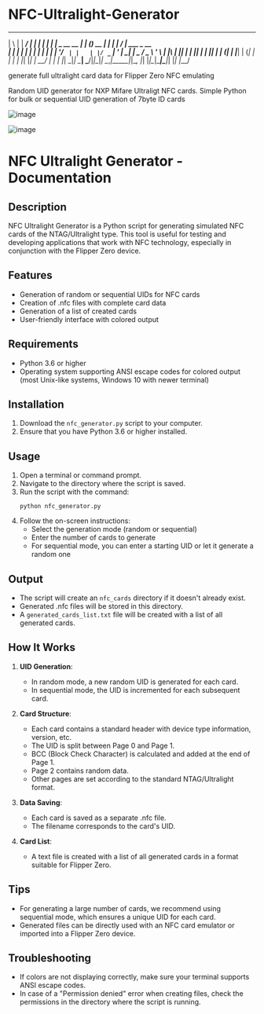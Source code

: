 # NFC-Ultralight-Generator

 _   _ _____ ____   _   _ _ _             _     _       _     _    ____            
| \ | |  ___/ ___| | | | | | |_ _ __ __ _| |   (_) __ _| |__ | |_ / ___| ___ _ __  
|  \| | |_ | |     | | | | | __| '__/ _` | |   | |/ _` | '_ \| __| |  _ / _ \ '_ \ 
| |\  |  _|| |     | |_| | | |_| | | (_| | |___| | (_| | | | | |_| |_| |  __/ | | |
|_| \_|_|   \____|  \___/|_|\__|_|  \__,_|_____|_|\__, |_| |_|\__|\____|\___|_| |_|
                                                  |___/                            

generate full ultralight card data for Flipper Zero NFC emulating

Random UID generator for NXP Mifare Ultraligt NFC cards. Simple Python for bulk or sequential UID generation of 7byte ID cards

![image](https://github.com/user-attachments/assets/135f18f4-c1ba-43cb-b657-a829412aaf84)

![image](https://github.com/user-attachments/assets/7539aa87-5a47-47cc-ab5e-f20458e31ae2)

# NFC Ultralight Generator - Documentation

## Description

NFC Ultralight Generator is a Python script for generating simulated NFC cards of the NTAG/Ultralight type. This tool is useful for testing and developing applications that work with NFC technology, especially in conjunction with the Flipper Zero device.

## Features

- Generation of random or sequential UIDs for NFC cards
- Creation of .nfc files with complete card data
- Generation of a list of created cards
- User-friendly interface with colored output

## Requirements

- Python 3.6 or higher
- Operating system supporting ANSI escape codes for colored output (most Unix-like systems, Windows 10 with newer terminal)

## Installation

1. Download the `nfc_generator.py` script to your computer.
2. Ensure that you have Python 3.6 or higher installed.

## Usage

1. Open a terminal or command prompt.
2. Navigate to the directory where the script is saved.
3. Run the script with the command:
   ```
   python nfc_generator.py
   ```
4. Follow the on-screen instructions:
   - Select the generation mode (random or sequential)
   - Enter the number of cards to generate
   - For sequential mode, you can enter a starting UID or let it generate a random one

## Output

- The script will create an `nfc_cards` directory if it doesn't already exist.
- Generated .nfc files will be stored in this directory.
- A `generated_cards_list.txt` file will be created with a list of all generated cards.

## How It Works

1. **UID Generation**: 
   - In random mode, a new random UID is generated for each card.
   - In sequential mode, the UID is incremented for each subsequent card.

2. **Card Structure**:
   - Each card contains a standard header with device type information, version, etc.
   - The UID is split between Page 0 and Page 1.
   - BCC (Block Check Character) is calculated and added at the end of Page 1.
   - Page 2 contains random data.
   - Other pages are set according to the standard NTAG/Ultralight format.

3. **Data Saving**:
   - Each card is saved as a separate .nfc file.
   - The filename corresponds to the card's UID.

4. **Card List**:
   - A text file is created with a list of all generated cards in a format suitable for Flipper Zero.

## Tips

- For generating a large number of cards, we recommend using sequential mode, which ensures a unique UID for each card.
- Generated files can be directly used with an NFC card emulator or imported into a Flipper Zero device.

## Troubleshooting

- If colors are not displaying correctly, make sure your terminal supports ANSI escape codes.
- In case of a "Permission denied" error when creating files, check the permissions in the directory where the script is running.
